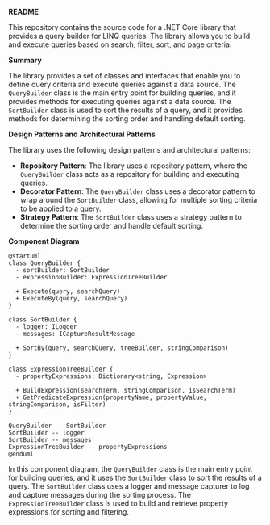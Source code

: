 **README**

This repository contains the source code for a .NET Core library that provides a query builder for LINQ queries. The library allows you to build and execute queries based on search, filter, sort, and page criteria.

**Summary**

The library provides a set of classes and interfaces that enable you to define query criteria and execute queries against a data source. The `QueryBuilder` class is the main entry point for building queries, and it provides methods for executing queries against a data source. The `SortBuilder` class is used to sort the results of a query, and it provides methods for determining the sorting order and handling default sorting.

**Design Patterns and Architectural Patterns**

The library uses the following design patterns and architectural patterns:

* **Repository Pattern**: The library uses a repository pattern, where the `QueryBuilder` class acts as a repository for building and executing queries.
* **Decorator Pattern**: The `QueryBuilder` class uses a decorator pattern to wrap around the `SortBuilder` class, allowing for multiple sorting criteria to be applied to a query.
* **Strategy Pattern**: The `SortBuilder` class uses a strategy pattern to determine the sorting order and handle default sorting.

**Component Diagram**

```plantuml
@startuml
class QueryBuilder {
  - sortBuilder: SortBuilder
  - expressionBuilder: ExpressionTreeBuilder

  + Execute(query, searchQuery)
  + ExecuteBy(query, searchQuery)
}

class SortBuilder {
  - logger: ILogger
  - messages: ICaptureResultMessage

  + SortBy(query, searchQuery, treeBuilder, stringComparison)
}

class ExpressionTreeBuilder {
  - propertyExpressions: Dictionary<string, Expression>

  + BuildExpression(searchTerm, stringComparison, isSearchTerm)
  + GetPredicateExpression(propertyName, propertyValue, stringComparison, isFilter)
}

QueryBuilder -- SortBuilder
SortBuilder -- logger
SortBuilder -- messages
ExpressionTreeBuilder -- propertyExpressions
@enduml
```
In this component diagram, the `QueryBuilder` class is the main entry point for building queries, and it uses the `SortBuilder` class to sort the results of a query. The `SortBuilder` class uses a logger and message capturer to log and capture messages during the sorting process. The `ExpressionTreeBuilder` class is used to build and retrieve property expressions for sorting and filtering.